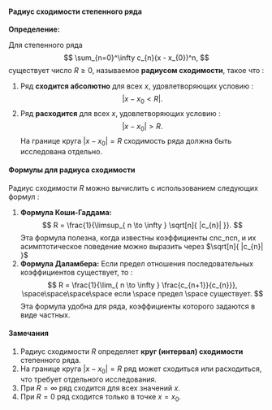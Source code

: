 #### Радиус сходимости степенного ряда

**Определение:**

Для степенного ряда
$$
\sum_{n=0}^\infty c_{n}(x - x_{0})^n,
$$
существует число $R \geq 0,$ называемое **радиусом сходимости**, такое что $:$

1. Ряд **сходится абсолютно** для всех $x$, удовлетворяющих условию $:$
	$$
	|x - x_{0} < R|.
	$$
2. Ряд **расходится** для всех $x$, удовлетворяющих условию $:$
	$$
	|x - x_{0}| > R.
	$$
На границе круга $|x - x_{0}| = R$ сходимость ряда должна быть исследована отдельно.

#### Формулы для радиуса сходимости

Радиус сходимости $R$ можно вычислить с использованием следующих формул $:$

1. **Формула Коши-Гаддама:**
	$$
	R = \frac{1}{\limsup_{ n \to \infty } \sqrt[n]{ |c_{n}| }}.
	$$
	Эта формула полезна, когда известны коэффициенты cnc_ncn​, и их асимптотическое поведение можно выразить через $\sqrt[n]{ |c_{n}| }$
2. **Формула Даламбера:**
	Если предел отношения последовательных коэффициентов существует, то $:$
	$$
	R = \frac{1}{\lim_{ n \to \infty } \frac{c_{n+1}}{c_{n}}}, \space\space\space\space если \space предел \space существует.
	$$
	Эта формула удобна для ряда, коэффициенты которого задаются в виде частных.

#### Замечания

1. Радиус сходимости $R$ определяет **круг (интервал) сходимости** степенного ряда.
2. На границе круга $|x - x_{0}| = R$ ряд может сходиться или расходиться, что требует отдельного исследования.
3. При $R = \infty$ ряд сходится для всех значений $x$.
4. При $R = 0$ ряд сходится только в точке $x = x_{0}$.